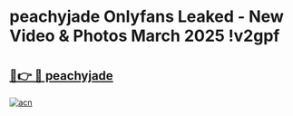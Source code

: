 # peachyjade Onlyfans Leaked - New Video & Photos March 2025 !v2gpf

# <h2><a href="https://d4gkxc.iuczelnia.edu.pl?title=peachyjade&ref=v2gpf">🔗👉 🔴 peachyjade</a></h2>

[![acn](https://github.com/user-attachments/assets/0f9c940e-d8b0-45ae-aac7-cd30a18b3e1c)](https://d4gkxc.iuczelnia.edu.pl?title=peachyjade&ref=v2gpf)

